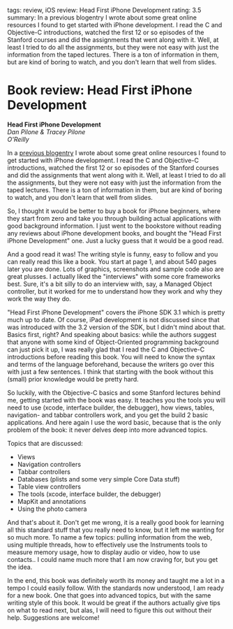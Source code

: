 tags: review, iOS
review: Head First iPhone Development
rating: 3.5
summary: In a previous blogentry I wrote about some great online resources I found to get started with iPhone development. I read the C and Objective-C introductions, watched the first 12 or so episodes of the Stanford courses and did the assignments that went along with it. Well, at least I tried to do all the assignments, but they were not easy with just the information from the taped lectures. There is a ton of information in them, but are kind of boring to watch, and you don't learn that well from slides.

# Book review: Head First iPhone Development
**Head First iPhone Development**  
_Dan Pilone & Tracey Pilone_  
_O'Reilly_

In a [previous blogentry](/articles/2010/getting-started-iphone-app-development/) I wrote about some great online resources I found to get started with iPhone development. I read the C and Objective-C introductions, watched the first 12 or so episodes of the Stanford courses and did the assignments that went along with it. Well, at least I tried to do all the assignments, but they were not easy with just the information from the taped lectures. There is a ton of information in them, but are kind of boring to watch, and you don't learn that well from slides.

So, I thought it would be better to buy a book for iPhone beginners, where they start from zero and take you through building actual applications with good background information. I just went to the bookstore without reading any reviews about iPhone development books, and bought the "Head First iPhone Development" one. Just a lucky guess that it would be a good read.

And a good read it was! The writing style is funny, easy to follow and you can really read this like a book. You start at page 1, and about 540 pages later you are done. Lots of graphics, screenshots and sample code also are great plusses. I actually liked the "interviews" with some core frameworks best. Sure, it's a bit silly to do an interview with, say, a Managed Object controller, but it worked for me to understand how they work and why they work the way they do.

"Head First iPhone Development" covers the iPhone SDK 3.1 which is pretty much up to date. Of course, iPad development is not discussed since that was introduced with the 3.2 version of the SDK, but I didn't mind about that. Basics first, right? And speaking about basics: while the authors suggest that anyone with some kind of Object-Oriented programming background can just pick it up, I was really glad that I read the C and Objective-C introductions before reading this book. You will need to know the syntax and terms of the language beforehand, because the writers go over this with just a few sentences. I think that starting with the book without this (small) prior knowledge would be pretty hard.

So luckily, with the Objective-C basics and some Stanford lectures behind me, getting started with the book was easy. It teaches you the tools you will need to use (xcode, interface builder, the debugger), how views, tables, navigation- and tabbar controllers work, and you get the build 2 basic applications. And here again I use the word basic, because that is the only problem of the book: it never delves deep into more advanced topics.

Topics that are discussed:

* Views
* Navigation controllers
* Tabbar controllers
* Databases (plists and some very simple Core Data stuff)
* Table view controllers
* The tools (xcode, interface builder, the debugger)
* MapKit and annotations
* Using the photo camera

And that's about it. Don't get me wrong, it is a really good book for learning all this standard stuff that you really need to know, but it left me wanting for so much more. To name a few topics: pulling information from the web, using multiple threads, how to effectively use the Instruments tools to measure memory usage, how to display audio or video, how to use contacts.. I could name much more that I am now craving for, but you get the idea.

In the end, this book was definitely worth its money and taught me a lot in a tempo I could easily follow. With the standards now understood, I am ready for a new book. One that goes into advanced topics, but with the same writing style of this book. It would be great if the authors actually give tips on what to read next, but alas, I will need to figure this out without their help. Suggestions are welcome!
